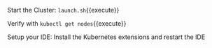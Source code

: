 Start the Cluster: 
`launch.sh`{{execute}}

Verify with `kubectl get nodes`{{execute}}

Setup your IDE:
Install the Kubernetes extensions and restart the IDE



